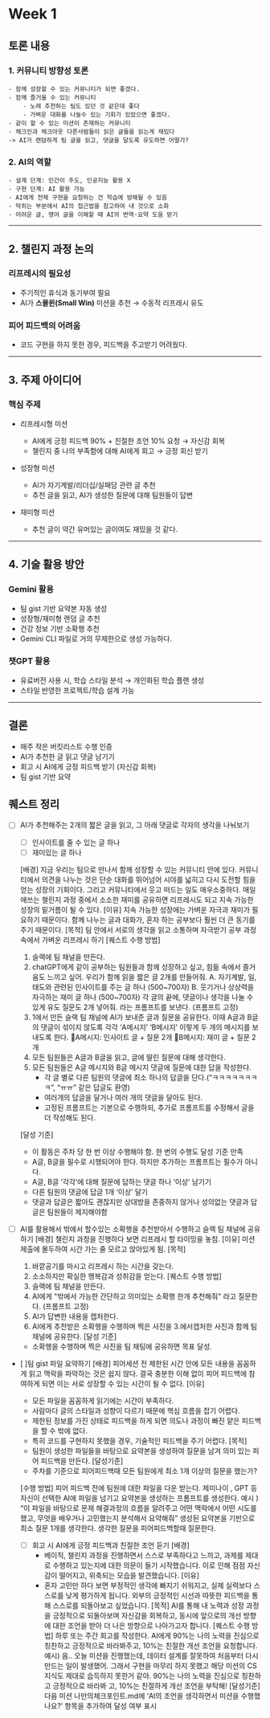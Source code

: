 # Week 1 

## 토론 내용
### 1. 커뮤니티 방향성 토론

    - 함께 성장할 수 있는 커뮤니티가 되면 좋겠다. 
    - 함께 즐거울 수 있는 커뮤니티 
        - 노래 추천하는 팀도 있던 것 같은데 좋다
        - 가벼운 대화를 나눌수 있는 기회가 있었으면 좋겠다.
    - 같이 할 수 있는 미션이 존재하는 커뮤니티
    - 체크인과 체크아웃 다른사람들이 읽은 글들을 읽는게 재밌다
    -> AI가 랜덤하게 팀 글을 읽고, 댓글을 달도록 유도하면 어떨가?

### 2. AI의 역할
    - 설계 단계: 인간이 주도, 인공지능 활용 X
    - 구현 단계: AI 활용 가능  
    - AI에게 전체 구현을 요청하는 건 학습에 방해될 수 있음
    - 막히는 부분에서 AI의 접근법을 참고하여 내 것으로 소화
    - 어려운 글, 영어 글을 이해할 때 AI의 번역·요약 도움 받기

---

## 2. 챌린지 과정 논의

### 리프레시의 필요성
- 주기적인 휴식과 동기부여 필요
- AI가 **스몰윈(Small Win)** 미션을 추천 → 수동적 리프레시 유도

### 피어 피드백의 어려움
- 코드 구현을 하지 못한 경우, 피드백을 주고받기 어려웠다.

---

## 3. 주제 아이디어

### 핵심 주제
- 리프레시형 미션 
    - AI에게 긍정 피드백 90% + 친절한 조언 10% 요청 → 자신감 회복
    - 챌린지 중 나의 부족함에 대해 AI에게 회고 → 긍정 회신 받기

- 성장형 미션
    - AI가 자기계발/리더십/실패담 관련 글 추천
    - 추천 글을 읽고, AI가 생성한 질문에 대해 팀원들이 답변

- 재미형 미션
    -  추천 글이 약간 유머있는 글이여도 재밌을 것 같다.

---

## 4. 기술 활용 방안

### Gemini 활용
- 팀 gist 기반 요약본 자동 생성
- 성장형/재미형 랜덤 글 추천
- 건강 정보 기반 소확행 추천
- Gemini CLI 파일로 거의 무제한으로 생성 가능하다.

### 챗GPT 활용
- 유료버전 사용 시, 학습 스타일 분석 → 개인화된 학습 플랜 생성
- 스타일 반영한 프로젝트/학습 설계 가능

---

## 결론 

- 매주 작은 버킷리스트 수행 인증
- AI가 추천한 글 읽고 댓글 남기기
- 회고 시 AI에게 긍정 피드백 받기 (자신감 회복)
- 팀 gist 기반 요약

## 퀘스트 정리 

- [ ] AI가 추천해주는 2개의 짧은 글을 읽고, 그 아래  댓글로 각자의 생각을 나눠보기
    - [ ] 인사이트를 줄 수 있는 글 하나
    - [ ] 재미있는 글 하나

    [배경] 
    지금 우리는 팀으로 만나서 함께 성장할 수 있는 커뮤니티 안에 있다. 커뮤니티에서 의견을 나누는 것은 단순 대화를 뛰어넘어 시야를 넓히고 다시 도전할 힘을 얻는 성장의 기회이다. 
    그리고 커뮤니티에서 웃고 떠드는 일도 매우소중하다. 매일 애쓰는 챌린지 과정 중에서 소소한 재미를 공유하면 리프레시도 되고 지속 가능한 성장의 밑거름이 될 수 있다.
    [이유]
    지속 가능한 성장에는 가벼운 자극과 재미가 필요하기 때문이다.
    함께 나누는 글과 대화가, 혼자 하는 공부보다 훨씬 더 큰 동기를 주기 때문이다.
    [목적]
    팀 안에서 서로의 생각을 읽고 소통하며 자극받기
    공부 과정 속에서 가벼운 리프레시 하기
    [퀘스트 수행 방법]
    1. 슬랙에 팀 채널을 만든다.
    2. chatGPT에게 같이 공부하는 팀원들과 함께 성장하고 싶고, 힘듦 속에서 즐거움도 느끼고 싶어. 우리가 함께 읽을 짧은 글 2개를 만들어줘. 
    A. 자기계발, 일, 태도와 관련된 인사이트를 주는 글 하나 (500~700자) 
    B. 웃기거나 상상력을 자극하는 재미 글 하나 (500~700자) 
    각 글의 끝에, 댓글이나 생각을 나눌 수 있게 유도 질문도 2개 넣어줘. 
    라는 프롬프트를 보낸다. (프롬프트 고정)
    3. 1에서 만든 슬랙 팀 채널에 AI가 보내준 글과 질문을 공유한다. 이때 A글과 B글의 댓글이 섞이지 않도록 각각 ‘A메시지’ ‘B메시지’ 이렇게 두 개의 메시지를 보내도록 한다. 
    🔹A메시지: 인사이트 글 + 질문 2개
    🔹B메시지: 재미 글 + 질문 2개
    4. 모든 팀원들은 A글과 B글을 읽고, 글에 딸린 질문에 대해 생각한다.
    5. 모든 팀원들은 A글 메시지와 B글 메시지 댓글에 질문에 대한 답을 작성한다.
        - 각 글 별로 다른 팀원의 댓글에 최소 하나의 답글을 단다.(“ㅋㅋㅋㅋㅋㅋㅋㅋ”, “ㅠㅠ” 같은 답글도 환영)
        - 여러개의 답글을 달거나 여러 개의 댓글을 달아도 된다.
        - 고정된 프롬프트는 기본으로 수행하되, 추가로 프롬프트를 수정해서 글을 더 작성해도 된다.

    [달성 기준] 
    - 이 활동은 주차 당 한 번 이상 수행해야 함. 한 번의 수행도 달성 기준 만족
    - A글, B글을 필수로 시행되어야 한다. 하지만 추가하는 프롬프트는 필수가 아니다.
    - A글, B글 ‘각각’에 대해 질문에 답하는 댓글 하나 ‘이상’ 남기기
    - 다른 팀원의 댓글에 답글 1개 ‘이상’ 달기
    - 댓글과 답글은 짧아도 괜찮지만 상대방을 존중하지 않거나 성의없는 댓글과 답글은 팀원들이 제지해야함


- [ ] AI를 활용해서 밖에서 할수있는 소확행을 추천받아서 수행하고 슬랙 팀 채널에 공유하기
	[배경] 챌린지 과정을 진행하다 보면 리프레시 할 타이밍을 놓침.
    [이유] 미션 제출에 몰두하여 시간 가는 줄 모르고 앉아있게 됨.
    [목적] 
    1. 바깥공기를 마시고 리프레시 하는 시간을 갖는다.
    2. 소소하지만 확실한 행복감과 성취감을 얻는다.
    [퀘스트 수행 방법]
    1. 슬랙에 팀 채널을 만든다.
    2. AI에게 "밖에서 가능한 간단하고 의미있는 소확행 한개 추천해줘" 라고 질문한다. (프롬프트 고정)
    4. AI가 답변한 내용을 캡처한다.
    5. AI에게 추천받은 소확행을 수행하며 찍은 사진을 3.에서캡처한 사진과 함께 팀 채널에 공유한다.
    [달성 기준]
    - 소확행을 수행하며 찍은 사진을 팀 채팅에 공유하면 목표 달성.
- [ ]팀 gist 파일 요약하기
	[배경] 
    피어세션 전 제한된 시간 안에 모든 내용을 꼼꼼하게 읽고 맥락을 파악하는 것은 쉽지 않다. 결국 충분한 이해 없이 피어 피드백에 참여하게 되면 이는 서로 성장할 수 있는 시간이 될 수 없다.
	[이유] 
    - 모든 파일을 꼼꼼하게 읽기에는 시간이 부족하다.
    - 사람마다 글의 스타일과 성향이 다르기 때문에 핵심 흐름을 잡기 어렵다.
    - 제한된 정보를 가진 상태로 피드백을 하게 되면 의도나 과정이 빠진 얕은 피드백을 할 수 밖에 없다.
    - 특히 코드를 구현하지 못했을 경우,  기술적인 피드백을 주기 어렵다.
    [목적] 
    - 팀원이 생성한 파일들을 바탕으로 요약본을 생성하여 질문을 남겨 의미 있는 피어 피드백을 만든다. 
    [달성기준]
    - 주차를 기준으로 피어피드백때 모든 팀원에게 최소 1개 이상의 질문을 했는가?
      
    [수행 방법]
    피어 피드백 전에 팀원에 대한 파일을 다운 받는다.
    제미나이 , GPT 등 자신이 선택한 AI에 파일을 넘기고 요약본을 생성하는 프롬프트를 생성한다. 
        예시 ) “이 파일을 바탕으로 문제 해결과정의 흐름을 알려주고 어떤 맥락에서 어떤 시도를 했고, 무엇을 배우거나 고민했는지 분석해서 요약해줘”
    생성된 요약본을 기반으로 최소 질문 1개를 생각한다.
    생각한 질문을 피어피드백할때 질문한다. 
    - [ ] 회고 시 AI에게 긍정 피드백과 친절한 조언 듣기
    [배경] 
       -  베이직, 챌린지 과정을 진행하면서 스스로 부족하다고 느끼고, 과제를 제대로 수행하고 있는지에 대한 의문이 들기 시작했습니다. 이로 인해 점점 자신감이 떨어지고, 위축되는 모습을 발견했습니다. 
    [이유] 
        - 혼자 고민만 하다 보면 부정적인 생각에 빠지기 쉬워지고, 실제 실력보다 스스로를 낮게 평가하게 됩니다. 외부의 긍정적인 시선과 따뜻한 피드백을 통해 스스로를 되돌아보고 싶었습니다.
    [목적] 
        AI를 통해 내 노력과 성장 과정을 긍정적으로 되돌아보며 자신감을 회복하고, 동시에 앞으로의 개선 방향에 대한 조언을 받아 더 나은 방향으로 나아가고자 합니다.
    [퀘스트 수행 방법] 
        하루 또는 주간 회고를 작성한다.
        AI에게 90%는 나의 노력을 진심으로 칭찬하고 긍정적으로 바라봐주고, 10%는 친절한 개선 조언을 요청합니다.
        예시) 음.. 오늘 미션을 진행했는데, 데이터 설계를 잘못하여 처음부터 다시 만드는 일이 발생했어. 그래서 구현을 마무리 하지 못했고 해당 미션의 CS 지식도 제대로 습득하지 못한거 같아. 90%는 나의 노력을 진심으로 칭찬하고 긍정적으로 바라봐  고, 10%는 친절하게 개선 조언을 부탁해!
    [달성기준]
        다음 미션 나만의체크포인트.md에 ‘AI의 조언을 생각하면서 미션을 수행했나요?’ 항목을 추가하여 달성 여부 표시

